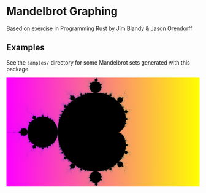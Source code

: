 # Mandelbrot Graphing
Based on exercise in Programming Rust by Jim Blandy & Jason Orendorff

## Examples
See the `samples/` directory for some Mandelbrot sets generated with this package.

![Mandelbrot image](samples/mandel-13.png)
